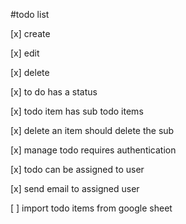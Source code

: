 #todo list

[x] create

[x] edit

[x] delete

[x] to do has a status

[x] todo item has sub todo items

[x] delete an item should delete the sub

[x] manage todo requires authentication

[x] todo can be assigned to user

[x] send email to assigned user

[ ] import todo items from google sheet